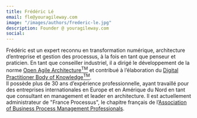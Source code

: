 ```yaml
---
title: Frédéric Lé
email: fle@youragileway.com
image: "/images/authors/frederic-le.jpg"
description: Founder @ youragileway.com
social:
---
```


Frédéric est un expert reconnu en transformation numérique, architecture d’entreprise et gestion des processus, à la fois en tant que penseur et praticien. En tant que conseiller industriel, il a dirigé le développement de la norme [Open Agile Architecture<sup>TM</sup>](https://www.opengroup.org/agilearchitecture) et contribué à l’élaboration du [Digital Practitioner Body of Knowledge<sup>TM</sup>](https://www.opengroup.org/dpbok).  
Il possède plus de 30 ans d’expérience professionnelle, ayant travaillé pour des entreprises internationales en Europe et en Amérique du Nord en tant que consultant en management et leader en architecture. Il est actuellement administrateur de "France Processus", le chapitre français de l’[Association of Business Process Management Professionals](https://www.abpmp.org/).
